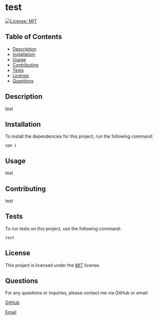 # test

  [![License: MIT](https://img.shields.io/badge/License-MIT-yellow.svg)](https://opensource.org/licenses/MIT)

  ## Table of Contents
  
  - [Description](#description)
  - [Installation](#installation)
  - [Usage](#usage)
  - [Contributing](#contributing)
  - [Tests](#tests)
  - [License](#license)
  - [Questions](#questions)
  
  ## Description
  
  test
  
  ## Installation
  
  To install the dependencies for this project, run the following command:
  
  ```
  npm i
  ```
  
  ## Usage
  
  test
  
  ## Contributing
  
  test
  
  ## Tests
  
  To run tests on this project, use the following command:
  
  ```
  test
  ```
  
  ## License

This project is licensed under the [MIT](https://opensource.org/licenses/MIT) license.
  
  ## Questions
  
  For any questions or inquiries, please contact me via GitHub or email:
  
  [GitHub](https://github.com/test)
  
  [Email](test)
